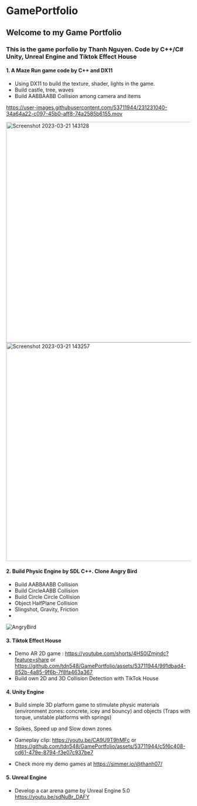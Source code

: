 # GamePortfolio
## Welcome to my Game Portfolio

### This is the game porfolio by Thanh Nguyen. Code by C++/C# Unity, Unreal Engine and Tiktok Effect House
#### 1. A Maze Run game code by C++ and DX11
- Using DX11 to build the texture, shader, lights in the game.
- Build castle, tree, waves
- Build AABBAABB Collision among camera and items

https://user-images.githubusercontent.com/53711944/231231040-34a64a22-c097-45b0-aff8-74a2585b6155.mov

<img width="601" alt="Screenshot 2023-03-21 143128" src="https://user-images.githubusercontent.com/53711944/226707644-476e6d64-437d-433a-9e0c-b3e98758902a.png">
<img width="596" alt="Screenshot 2023-03-21 143257" src="https://user-images.githubusercontent.com/53711944/226707780-68207f1a-e116-4fea-8b77-e1d35d2494ef.png">



#### 2. Build Physic Engine by SDL C++. Clone Angry Bird
- Build AABBAABB Collision
- Build CircleAABB Collision
- Build Circle Circle Collision
- Object HalfPlane Collision
- Slingshot, Gravity, Friction 
- 
![AngryBird](https://user-images.githubusercontent.com/53711944/226696637-7b32dc7a-26e2-4e75-9a57-1712911429e2.png)

#### 3. Tiktok Effect House
- Demo AR 2D game : https://youtube.com/shorts/4HS0lZmjndc?feature=share or https://github.com/tdn548/GamePortfolio/assets/53711944/991dbad4-852b-4a85-9f6b-7f8fa463a367
- Build own 2D and 3D Collision Detection with TikTok House

#### 4. Unity Engine 
- Build simple 3D platform game to stimulate physic materials (environment zones: concrete, icey and bouncy) and objects (Traps with torque, unstable platforms with springs)
- Spikes, Speed up and Slow down zones
- Gameplay clip: https://youtu.be/CA9U9T9hMFc or https://github.com/tdn548/GamePortfolio/assets/53711944/c5f6c408-cd61-479e-8794-f3e07c937be7


- Check more my demo games at https://simmer.io/@thanh07/
#### 5. Unreal Engine  
- Develop a car arena game by Unreal Engine 5.0
https://youtu.be/sdNuBr_DAFY
